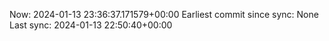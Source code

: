 Now: 2024-01-13 23:36:37.171579+00:00 Earliest commit since sync: None Last sync: 2024-01-13 22:50:40+00:00
